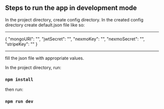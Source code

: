 ## Steps to run the app in development mode

In the project directory, create config directory. In the created config directory create default.json file like so:

---

{
"mongoURI": "",
"jwtSecret": "",
"nexmoKey": "",
"nexmoSecret": "",
"stripeKey": ""
}

---

fill the json file with appropriate values.

In the project directory, run:

### `npm install`

then run:

### `npm run dev`
